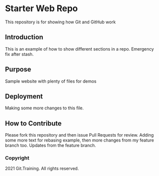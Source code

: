 # Starter Web Repo

This repository is for showing how Git and GitHub work

## Introduction

This is an example of how to show different sections in a repo. Emergency fix after stash.

## Purpose

Sample website with plenty of files for demos

## Deployment

Making some more changes to this file.

## How to Contribute

Please fork this repository and then issue Pull Requests for review.  Adding some more text for rebasing example, then more changes from my feature branch too. Updates from the feature branch.

### Copyright

2021 Git.Training. All rights reserved.
